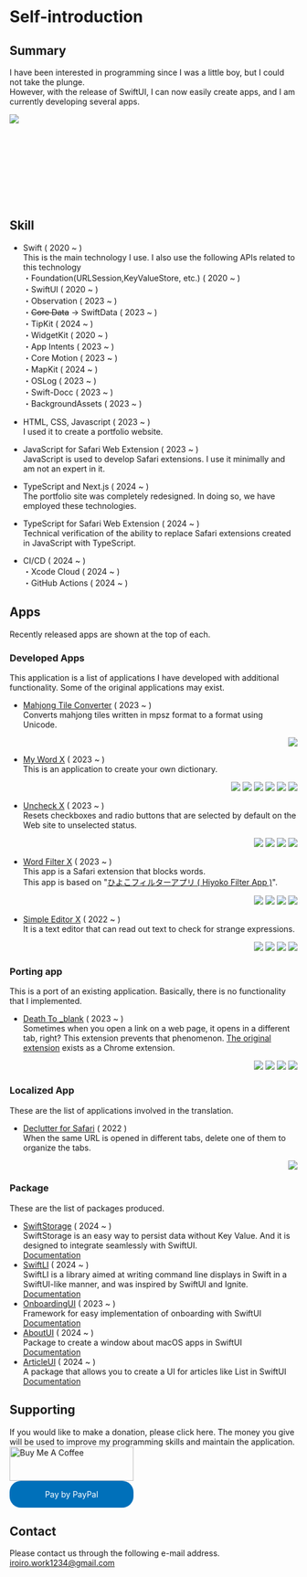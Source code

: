 #  Self-introduction

## Summary
I have been interested in programming since I was a little boy, but I could not take the plunge.  
However, with the release of SwiftUI, I can now easily create apps, and I am currently developing several apps.

<a href="https://github.com/anuraghazra/github-readme-stats">
  <img align="left" src="https://github-readme-stats.vercel.app/api?username=KC-2001MS&count_private=true&show_icons=true" />
</a></br></br></br></br></br></br></br></br></br>

## Skill
- Swift ( 2020 ~ )  
  This is the main technology I use. I also use the following APIs related to this technology  
・Foundation(URLSession,KeyValueStore, etc.) ( 2020 ~ )  
・SwiftUI ( 2020 ~ )  
・Observation ( 2023 ~ )  
・~~Core Data~~  -> SwiftData   ( 2023 ~ )  
・TipKit ( 2024 ~ )  
・WidgetKit ( 2020 ~ )  
・App Intents ( 2023 ~ )  
・Core Motion ( 2023 ~ )  
・MapKit ( 2024 ~ )  
・OSLog ( 2023 ~ )  
・Swift-Docc ( 2023 ~ )  
・BackgroundAssets ( 2023 ~ )  

- HTML, CSS, Javascript ( 2023 ~ )  
I used it to create a portfolio website.

- JavaScript for Safari Web Extension ( 2023 ~ )  
JavaScript is used to develop Safari extensions. I use it minimally and am not an expert in it.

- TypeScript and Next.js ( 2024 ~ )  
The portfolio site was completely redesigned. In doing so, we have employed these technologies.

- TypeScript for Safari Web Extension ( 2024 ~ )  
Technical verification of the ability to replace Safari extensions created in JavaScript with TypeScript.

- CI/CD ( 2024 ~ )  
・Xcode Cloud ( 2024 ~ )  
・GitHub Actions ( 2024 ~ )  

## Apps
Recently released apps are shown at the top of each.

### Developed Apps
This application is a list of applications I have developed with additional functionality. Some of the original applications may exist.  

- [Mahjong Tile Converter](https://apps.apple.com/app/mahjong-tile-converter/id6470128646) ( 2023 ~ )  
Converts mahjong tiles written in mpsz format to a format using Unicode.
<p align="right">
    <img src="https://img.shields.io/badge/macOS-14.0+-red.svg" />
</p>

- [My Word X](https://apps.apple.com/app/my-word-x/id6450119338) ( 2023 ~ )  
This is an application to create your own dictionary.
<p align="right">
    <img src="https://img.shields.io/badge/macOS-14.0+-red.svg" />
    <img src="https://img.shields.io/badge/iOS-17.0+-green.svg" />
    <img src="https://img.shields.io/badge/iPadOS-17.0+-brightgreen.svg" />
        <img src="https://img.shields.io/badge/watchOS-10.0+-yellowgreen.svg" />
    <img src="https://img.shields.io/badge/visionOS-1.0+-blue.svg" />
    <img src="https://img.shields.io/badge/tvOS-17.0+-white.svg" />
</p>

- [Uncheck X](https://apps.apple.com/app/uncheck-x/id6446932202) ( 2023 ~ )  
Resets checkboxes and radio buttons that are selected by default on the Web site to unselected status.
<p align="right">
    <img src="https://img.shields.io/badge/macOS-14.0+-red.svg" />
    <img src="https://img.shields.io/badge/iOS-17.0+-green.svg" />
    <img src="https://img.shields.io/badge/iPadOS-17.0+-brightgreen.svg" />
    <img src="https://img.shields.io/badge/visionOS-1.0+-blue.svg" />
</p>

- [Word Filter X](https://apps.apple.com/us/app/word-filter-x/id1668831130) ( 2023 ~ )  
  This app is a Safari extension that blocks words.  
  This app is based on "[ひよこフィルターアプリ ( Hiyoko Filter App )](https://apps.apple.com/jp/app/ひよこフィルター/id6443337009)".  
<p align="right">
    <img src="https://img.shields.io/badge/macOS-14.0+-red.svg" />
    <img src="https://img.shields.io/badge/iOS-17.0+-green.svg" />
    <img src="https://img.shields.io/badge/iPadOS-17.0+-brightgreen.svg" />
    <img src="https://img.shields.io/badge/visionOS-1.0+-blue.svg" />
</p>

- [Simple Editor X](https://apps.apple.com/us/app/simple-editor-x/id1612026794) ( 2022 ~ )  
  It is a text editor that can read out text to check for strange expressions.  
 <p align="right">
    <img src="https://img.shields.io/badge/macOS-14.0+-red.svg" />
    <img src="https://img.shields.io/badge/iOS-17.0+-green.svg" />
    <img src="https://img.shields.io/badge/iPadOS-17.0+-brightgreen.svg" />
    <img src="https://img.shields.io/badge/visionOS-1.0+-blue.svg" />
</p>

### Porting app
This is a port of an existing application. Basically, there is no functionality that I implemented.
- [Death To _blank](https://apps.apple.com/app/death-to-blank/id1672080999) ( 2023 ~ )  
Sometimes when you open a link on a web page, it opens in a different tab, right? This extension prevents that phenomenon.
[The original extension](https://chrome.google.com/webstore/detail/death-to-blank/gneobebnilffgkejpfhlgkmpkipgbcno?gl=JP&hl=ja) exists as a Chrome extension.
 <p align="right">
    <img src="https://img.shields.io/badge/macOS-14.0+-red.svg" />
    <img src="https://img.shields.io/badge/iOS-17.0+-green.svg" />
    <img src="https://img.shields.io/badge/iPadOS-17.0+-brightgreen.svg" />
    <img src="https://img.shields.io/badge/visionOS-1.0+-blue.svg" />
</p>

### Localized App
These are the list of applications involved in the translation.
- [Declutter for Safari](https://apps.apple.com/jp/app/id1574021257) ( 2022 )  
  When the same URL is opened in different tabs, delete one of them to organize the tabs.  
 <p align="right">
    <img src="https://img.shields.io/badge/macOS-11.0+-red.svg" />
</p>

### Package
These are the list of packages produced.
- [SwiftStorage](https://github.com/KC-2001MS/SwiftStorage) ( 2024 ~ )  
  SwiftStorage is an easy way to persist data without Key Value. And it is designed to integrate seamlessly with SwiftUI.  
  [Documentation](https://kc-2001ms.github.io/SwiftStorage/documentation/swiftstorage/)
- [SwiftLI](https://github.com/KC-2001MS/SwiftLI) ( 2024 ~ )  
  SwiftLI is a library aimed at writing command line displays in Swift in a SwiftUI-like manner, and was inspired by SwiftUI and Ignite.  
  [Documentation](https://kc-2001ms.github.io/SwiftLI/documentation/swiftli/)
- [OnboardingUI](https://github.com/KC-2001MS/OnboardingUI) ( 2023 ~ )  
  Framework for easy implementation of onboarding with SwiftUI  
  [Documentation](https://kc-2001ms.github.io/OnboardingUI/documentation/onboardingui/)
- [AboutUI](https://github.com/KC-2001MS/AboutUI) ( 2024 ~ )  
  Package to create a window about macOS apps in SwiftUI  
  [Documentation](https://kc-2001ms.github.io/AboutUI/documentation/aboutui/)
- [ArticleUI](https://github.com/KC-2001MS/ArticleUI) ( 2024 ~ )  
  A package that allows you to create a UI for articles like List in SwiftUI  
  [Documentation](https://kc-2001ms.github.io/ArticleUI/documentation/articleui/)
<!-- 
- [StellaUI](https://github.com/KC-2001MS/StellaUI) ( 2024 ~ )  
  Framework for easy implementation of novel games with SwiftUI  
  [Documentation](https://kc-2001ms.github.io/StellaUI/documentation/stellaui/)
-->

## Supporting
If you would like to make a donation, please click here. The money you give will be used to improve my programming skills and maintain the application.  
<a href="https://www.buymeacoffee.com/iroiro" target="_blank">
  <img src="https://cdn.buymeacoffee.com/buttons/v2/default-yellow.png" alt="Buy Me A Coffee" style="height: 60px !important;width: 217px !important;" >
</a>  
<a href="https://paypal.me/iroiroWork" style="border-radius: 20px; display: block; width: 217px; padding: 15px; box-sizing: border-box; background: #0070ba; color: #FFF; text-decoration: none; text-align: center;" onmouseover="this.style.background='#005ea6';" onmouseout="this.style.background='#0070ba';">Pay by PayPal</a>

## Contact
Please contact us through the following e-mail address.  
[iroiro.work1234@gmail.com](mailto:iroiro.work1234@gmail.com)
